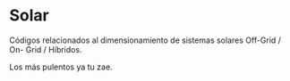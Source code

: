 # Solar
Códigos relacionados al dimensionamiento de sistemas solares Off-Grid / On- Grid / Híbridos.

Los más pulentos ya tu zae.
